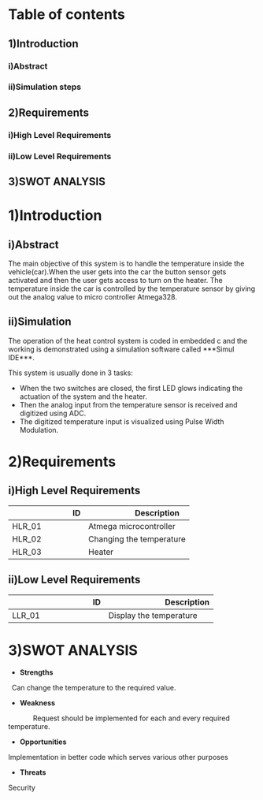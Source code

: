 # Table of contents
## 1)Introduction
###  i)Abstract
### ii)Simulation steps
## 2)Requirements
###  i)High Level Requirements
### ii)Low Level Requirements
## 3)SWOT ANALYSIS


# 1)Introduction

## i)Abstract

The main objective of this system is to handle the temperature inside the vehicle(car).When the user gets into the car the button sensor gets activated and then the user gets access to turn on the heater. The temperature inside the car is controlled by the temperature sensor by giving out  the analog value to micro controller Atmega328.    

## ii)Simulation

The operation of the heat control system is coded in embedded c and the working is demonstrated using a simulation software called \*\*\*Simul IDE\*\*\*.

This system is usually done in 3 tasks:

- When the two switches are closed, the first LED glows indicating the actuation of the system and the heater.
- Then the analog input from the temperature sensor is received and digitized using ADC.
- The digitized temperature input is visualized using Pulse Width Modulation.


# 2)Requirements


## i)High Level Requirements

|`               `ID|`          `Description|
| - | - |
|HLR\_01|Atmega microcontroller|
|HLR\_02|Changing the temperature|
|HLR\_03|Heater|


## ii)Low Level Requirements

|`                    `ID|`              `Description|
| - | - |
|LLR\_01	|Display the temperature|

# 3)SWOT ANALYSIS

- **Strengths**

` `Can change the temperature to the required value.

- **Weakness**

`       `Request should be implemented for each and every required temperature.

- **Opportunities**

Implementation in better code which serves various other purposes

- **Threats**

Security




